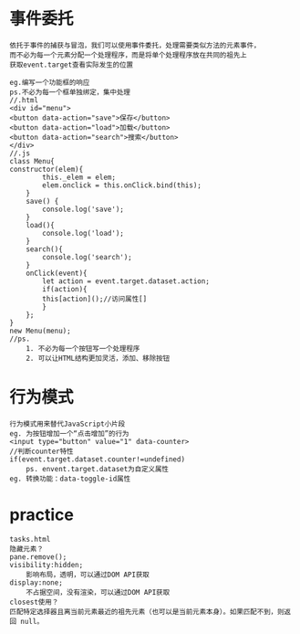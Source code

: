 # 事件委托
    依托于事件的捕获与冒泡，我们可以使用事件委托，处理需要类似方法的元素事件，
    而不必为每一个元素分配一个处理程序，而是将单个处理程序放在共同的祖先上
    获取event.target查看实际发生的位置
    
    eg.编写一个功能框的响应
    ps.不必为每一个框单独绑定，集中处理
    //.html
    <div id="menu">
    <button data-action="save">保存</button>
    <button data-action="load">加载</button>
    <button data-action="search">搜索</button>
    </div>
    //.js
    class Menu{
    constructor(elem){
            this._elem = elem;
            elem.onclick = this.onClick.bind(this);
        }
        save() {
            console.log('save');
        }
        load(){
            console.log('load');
        }
        search(){
            console.log('search');
        }
        onClick(event){
            let action = event.target.dataset.action;
            if(action){
            this[action]();//访问属性[]
            }
        };
    }
    new Menu(menu);
    //ps.
        1. 不必为每一个按钮写一个处理程序
        2. 可以让HTML结构更加灵活，添加、移除按钮
# 行为模式
    行为模式用来替代JavaScript小片段
    eg. 为按钮增加一个“点击增加”的行为
    <input type="button" value="1" data-counter>
    //判断counter特性
    if(event.target.dataset.counter!=undefined)
        ps. envent.target.dataset为自定义属性
    eg. 转换功能：data-toggle-id属性

# practice
    tasks.html
    隐藏元素？
    pane.remove();
    visibility:hidden;
        影响布局，透明，可以通过DOM API获取
    display:none;
        不占据空间，没有渲染，可以通过DOM API获取
    closest使用？
    匹配特定选择器且离当前元素最近的祖先元素（也可以是当前元素本身）。如果匹配不到，则返回 null。

    
    
